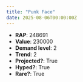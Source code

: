 ```yaml
---
title: "Punk Face"
date: 2025-08-06T00:00:00Z
---
```

- **RAP**: 248691
- **Value**: 230000
- **Demand level**: 2
- **Trend**: 2
- **Projected?**: True
- **Hyped?**: True
- **Rare?**: True
